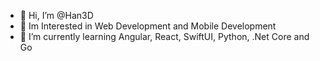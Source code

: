 - 👋 Hi, I’m @Han3D
- 👀 Im Interested in Web Development and Mobile Development
- 🌱 I’m currently learning Angular, React, SwiftUI, Python, .Net Core and Go

<!---
Han3D/Han3D is a ✨ special ✨ repository because its `README.md` (this file) appears on your GitHub profile.
You can click the Preview link to take a look at your changes.
--->
